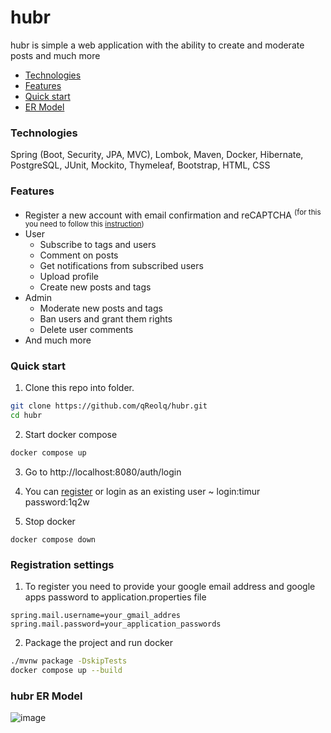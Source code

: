 # hubr

hubr is simple a web application with the ability to create and moderate posts and much more

* [Technologies](#technologies)
* [Features](#features)
* [Quick start](#quick-start)
* [ER Model](#hubr-er-model)

### Technologies
Spring (Boot, Security, JPA, MVC), Lombok, Maven, Docker, Hibernate, PostgreSQL, JUnit, Mockito, Thymeleaf, Bootstrap, HTML, CSS
 
### Features
  * Register a new account with email confirmation and reCAPTCHA    <sup> (for this you need to follow this [instruction](#registration-settings)) </sup>
  * User
     * Subscribe to tags and users
     * Сomment on posts
     * Get notifications from subscribed users
     * Upload profile
     * Create new posts and tags
  * Admin
    * Moderate new posts and tags
    * Ban users and grant them rights
    * Delete user comments
  * And much more


### Quick start
1. Clone this repo into folder.

```Bash
git clone https://github.com/qReolq/hubr.git
cd hubr
```
2. Start docker compose

```Bash
docker compose up
```
3. Go to http://localhost:8080/auth/login

4. You can [register](#registration-settings) or login as an existing user ~ login:timur password:1q2w

5. Stop docker
```
docker compose down
```

### Registration settings
1. To register you need to provide your google email address and google apps password to application.properties file

```properties
spring.mail.username=your_gmail_addres
spring.mail.password=your_application_passwords
```
2. Package the project and run docker
```Bash
./mvnw package -DskipTests
docker compose up --build
```
### hubr ER Model

![image](https://user-images.githubusercontent.com/115367574/232320459-08dbfa2b-46a3-450e-ab6b-c8265f5404c0.png)
